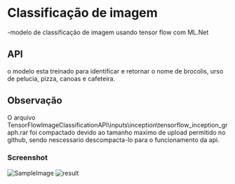 # Classificação de imagem

-modelo de classificação de imagem usando tensor flow com ML.Net

## API

o modelo esta treinado para identificar e retornar o nome de brocolis, urso de pelucia, pizza, canoas e cafeteira.

## Observação

O arquivo TensorFlowImageClassificationAPI\inputs\inception\tensorflow_inception_graph.rar foi compactado devido ao tamanho maximo de upload permitido no github, sendo nescessario descompacta-lo para o funcionamento da api.

### Screenshot 

![SampleImage](https://5.imimg.com/data5/HK/RM/MY-4390697/teddy-bear-500x500.jpg)
![result](TensorFlowImageClassificationAPI/TensorFlowImageClassificationAPI/Screenshot/Screenshot/result.png)
